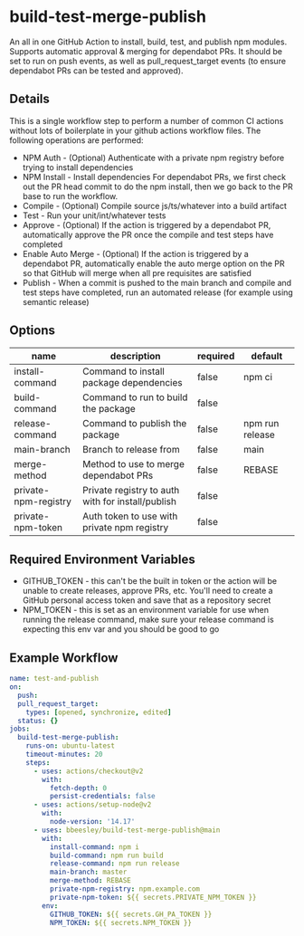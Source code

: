 # build-test-merge-publish

An all in one GitHub Action to install, build, test, and publish npm modules. Supports automatic approval & merging for dependabot PRs. It should be set to run on push events, as well as pull_request_target events (to ensure dependabot PRs can be tested and approved).

## Details

This is a single workflow step to perform a number of common CI actions without lots of boilerplate in your github actions workflow files. The following operations are performed:

* NPM Auth - (Optional) Authenticate with a private npm registry before trying to install dependencies
* NPM Install - Install dependencies
  For dependabot PRs, we first check out the PR head commit to do the npm install, then we go back to the PR base to run the workflow. 
* Compile - (Optional) Compile source js/ts/whatever into a build artifact
* Test - Run your unit/int/whatever tests
* Approve - (Optional) If the action is triggered by a dependabot PR, automatically approve the PR once the compile and test steps have completed
* Enable Auto Merge - (Optional) If the action is triggered by a dependabot PR, automatically enable the auto merge option on the PR so that GitHub will merge when all pre requisites are satisfied
* Publish - When a commit is pushed to the main branch and compile and test steps have completed, run an automated release (for example using semantic release)

## Options

| name                 | description                                       | required | default         |
|----------------------|---------------------------------------------------|----------|-----------------|
| install-command      | Command to install package dependencies           | false    | npm ci          |
| build-command        | Command to run to build the package               | false    |                 |
| release-command      | Command to publish the package                    | false    | npm run release |
| main-branch          | Branch to release from                            | false    | main            |
| merge-method         | Method to use to merge dependabot PRs             | false    | REBASE          |
| private-npm-registry | Private registry to auth with for install/publish | false    |                 |
| private-npm-token    | Auth token to use with private npm registry       | false    |                 |


## Required Environment Variables

* GITHUB_TOKEN - this can't be the built in token or the action will be unable to create releases, approve PRs, etc. You'll need to create a GitHub personal access token and save that as a repository secret
* NPM_TOKEN - this is set as an environment variable for use when running the release command, make sure your release command is expecting this env var and you should be good to go
  
## Example Workflow

```yaml
name: test-and-publish
on:
  push:
  pull_request_target:
    types: [opened, synchronize, edited]
  status: {}
jobs:
  build-test-merge-publish:
    runs-on: ubuntu-latest
    timeout-minutes: 20
    steps:
      - uses: actions/checkout@v2
        with:
          fetch-depth: 0
          persist-credentials: false
      - uses: actions/setup-node@v2
        with:
          node-version: '14.17'
      - uses: bbeesley/build-test-merge-publish@main
        with:
          install-command: npm i
          build-command: npm run build
          release-command: npm run release
          main-branch: master
          merge-method: REBASE
          private-npm-registry: npm.example.com
          private-npm-token: ${{ secrets.PRIVATE_NPM_TOKEN }}
        env:
          GITHUB_TOKEN: ${{ secrets.GH_PA_TOKEN }}
          NPM_TOKEN: ${{ secrets.NPM_TOKEN }}
```
